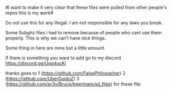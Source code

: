 #I want to make it very clear that these files were pulled from other people's repos this is my work# 

Do not use this for any illegal.
I am not responsible for any laws you break.


Some Subghz files i had to remove because of people who cant use them properly.
This is why we can't have nice things.

Some thing in here are mine but a little amount.

If there is something you want to add go to my discord https://discord.gg/Uqg4ucKj


thanks goes to 
1 (https://github.com/FalsePhilosopher)
2 (https://github.com/UberGuidoZ)
3 (https://github.com/pr3y/Bruce/tree/main/sd_files)
for these file.
